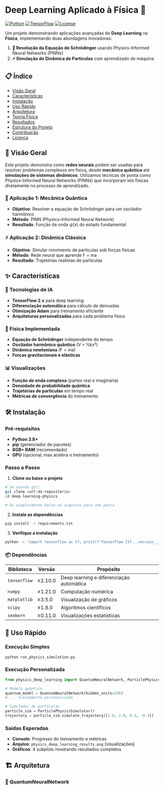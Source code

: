 # Deep Learning Aplicado à Física 🚀

[![Python](https://img.shields.io/badge/Python-3.8+-blue.svg)](https://python.org)
[![TensorFlow](https://img.shields.io/badge/TensorFlow-2.10+-orange.svg)](https://tensorflow.org)
[![License](https://img.shields.io/badge/License-MIT-green.svg)](LICENSE)

Um projeto demonstrando aplicações avançadas de **Deep Learning** na **Física**, implementando duas abordagens inovadoras:

1. **🔬 Resolução da Equação de Schrödinger** usando Physics-Informed Neural Networks (PINNs)
2. **⚡ Simulação de Dinâmica de Partículas** com aprendizado de máquina

## 📋 Índice

- [Visão Geral](#-visão-geral)
- [Características](#-características)
- [Instalação](#-instalação)
- [Uso Rápido](#-uso-rápido)
- [Arquitetura](#-arquitetura)
- [Teoria Física](#-teoria-física)
- [Resultados](#-resultados)
- [Estrutura do Projeto](#-estrutura-do-projeto)
- [Contribuição](#-contribuição)
- [Licença](#-licença)

## 🎯 Visão Geral

Este projeto demonstra como **redes neurais** podem ser usadas para resolver problemas complexos em física, desde **mecânica quântica** até **simulações de sistemas dinâmicos**. Utilizamos técnicas de ponta como Physics-Informed Neural Networks (PINNs) que incorporam leis físicas diretamente no processo de aprendizado.

### 🔬 Aplicação 1: Mecânica Quântica
- **Objetivo**: Resolver a equação de Schrödinger para um oscilador harmônico
- **Método**: PINN (Physics-Informed Neural Network)
- **Resultado**: Função de onda ψ(x) do estado fundamental

### ⚡ Aplicação 2: Dinâmica Clássica
- **Objetivo**: Simular movimento de partículas sob forças físicas
- **Método**: Rede neural que aprende F = ma
- **Resultado**: Trajetórias realistas de partículas

## ✨ Características

### 🧠 Tecnologias de IA
- **TensorFlow 2.x** para deep learning
- **Diferenciação automática** para cálculo de derivadas
- **Otimização Adam** para treinamento eficiente
- **Arquiteturas personalizadas** para cada problema físico

### 🔬 Física Implementada
- **Equação de Schrödinger** independente do tempo
- **Oscilador harmônico quântico** (V = ½kx²)
- **Dinâmica newtoniana** (F = ma)
- **Forças gravitacionais e elásticas**

### 📊 Visualizações
- **Função de onda complexa** (partes real e imaginária)
- **Densidade de probabilidade quântica**
- **Trajetórias de partículas** em tempo real
- **Métricas de convergência** do treinamento

## 🛠 Instalação

### Pré-requisitos
- **Python 3.8+**
- **pip** (gerenciador de pacotes)
- **8GB+ RAM** (recomendado)
- **GPU** (opcional, mas acelera o treinamento)

### Passo a Passo

1. **Clone ou baixe o projeto**
```bash
# Se usando git:
git clone <url-do-repositorio>
cd deep-learning-physics

# Ou simplesmente baixe os arquivos para uma pasta
```

2. **Instale as dependências**
```bash
pip install -r requirements.txt
```

3. **Verifique a instalação**
```bash
python -c "import tensorflow as tf; print(f'TensorFlow {tf.__version__} instalado!')"
```

### 📦 Dependências

| Biblioteca | Versão | Propósito |
|------------|--------|----------|
| `tensorflow` | ≥2.10.0 | Deep learning e diferenciação automática |
| `numpy` | ≥1.21.0 | Computação numérica |
| `matplotlib` | ≥3.5.0 | Visualização de gráficos |
| `scipy` | ≥1.8.0 | Algoritmos científicos |
| `seaborn` | ≥0.11.0 | Visualizações estatísticas |

## 🚀 Uso Rápido

### Execução Simples
```bash
python run_physics_simulation.py
```

### Execução Personalizada
```python
from physics_deep_learning import QuantumNeuralNetwork, ParticlePhysicsSimulator

# Modelo quântico
quantum_model = QuantumNeuralNetwork(hidden_units=256)
# ... treinamento personalizado

# Simulador de partículas
particle_sim = ParticlePhysicsSimulator()
trajectory = particle_sim.simulate_trajectory([1.0, 2.0, 0.5, -0.3])
```

### Saídas Esperadas
- **Console**: Progresso do treinamento e métricas
- **Arquivo**: `physics_deep_learning_results.png` (visualizações)
- **Gráficos**: 4 subplots mostrando resultados completos

## 🏗 Arquitetura

### 🔬 QuantumNeuralNetwork